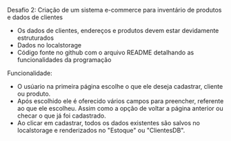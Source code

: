 Desafio 2: Criação de um sistema e-commerce para inventário de produtos e dados de clientes

- Os dados de clientes, endereços e produtos devem estar devidamente estruturados
- Dados no localstorage
- Código fonte no github com o arquivo README detalhando as funcionalidades da programação

Funcionalidade:

- O usúario na primeira página escolhe o que ele deseja cadastrar, cliente ou produto.
- Após escolhido ele é oferecido vários campos para preencher, referente ao que ele escolheu. Assim como a opção de voltar a página anterior ou checar o que já foi cadastrado.
- Ao clicar em cadastrar, todos os dados existentes são salvos no localstorage e renderizados no "Estoque" ou "ClientesDB".
